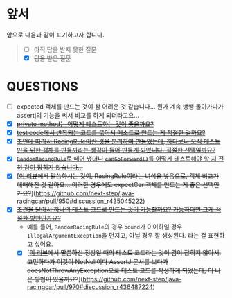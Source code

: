 # 앞서

앞으로 다음과 같이 표기하고자 합니다.

> - [ ] 아직 답을 받지 못한 질문
> - [x] ~~답을 받은 질문~~

# QUESTIONS

- [ ] expected 객체를 만드는 것이 참 어려운 것 같습니다... 뭔가 계속 뱅뱅 돌아가다가 assertj의 기능을 써서 비교를 하게 되더라고요...
- [x] [~~private method는 어떻게 테스트하는 것이 좋을까요?~~](https://github.com/next-step/java-racingcar/pull/950#discussion_r433089075)
- [x] [~~test code에서 반복되는 코드를 묶어서 메소드로 만드는 게 적절한 걸까요?~~](https://github.com/next-step/java-racingcar/pull/950#discussion_r433089085)
- [x] [~~조언에 따라서 RacingRule이란 것을 분리하여 만들었는데, 하다보니 오직 테스트만을 위한 객체를 만들까라는 생각이 들어 만들게 되었니다. 적절한 선택일까요?~~](https://github.com/next-step/java-racingcar/pull/950#discussion_r435044446)
- [x] [~~`RandomRacingRule`로 떼어 냈더니 `canGoForward()`를 어떻게 테스트해야 할 지 전혀 감이 잡히지 않습니다...~~](https://github.com/next-step/java-racingcar/pull/950#discussion_r435044457)
- [x] [~~[이 리뷰](https://github.com/next-step/java-racingcar/pull/950#discussion_r433089480)에서 말씀하시는 것이, RacingRule이라는 녀석을 넣음으로, 객체 비교가 애매해진 것 같아요... 이러한 경우에도 expectCar 객체를 만드는 게 좋은 선택인가요?~~](https://github.com/next-step/java-racingcar/pull/950#discussion_r435045222)
- [x] [~~조건을 달아서 하나의 테스트 코드로 만드는 것이 가능할까요? 가능하다면 그게 적절한 방안인가요?~~](https://github.com/next-step/java-racingcar/pull/950#discussion_r435045177)
  - 예를 들어, `RandomRacingRule`의 경우 `bound`가 0 이하일 경우 `IllegalArgumentException`을 던지고, 아닐 경우 잘 생성된다. 라는 걸 표현하고 싶어요.
  - [x] [~~[이 리뷰](https://github.com/next-step/java-racingcar/pull/950#discussion_r435045177)에서 말씀하신 정상일 때의 테스트 코드라는 것이 감이 잡히지 않아서. ~~고민하다가 이것이 NotNull이다~~ AssertJ 문서를 보다가 doesNotThrowAnyException으로 테스트 코드를 작성하게 되었는데, 더 나은 방법이 있을까요?~~](https://github.com/next-step/java-racingcar/pull/970#discussion_r436487224)
